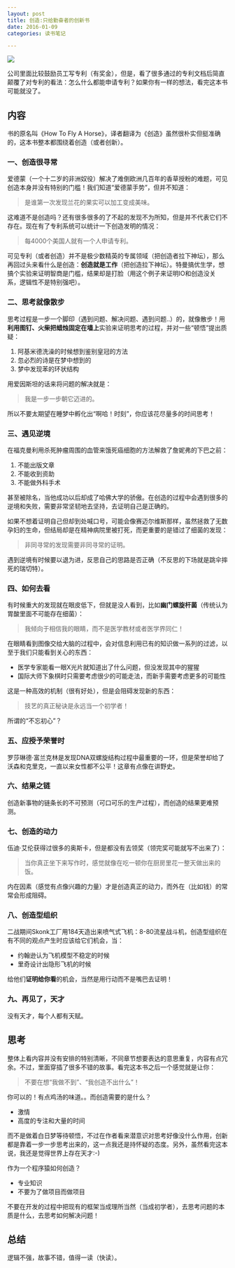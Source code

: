 ```yaml
---
layout: post
title: 创造:只给勤奋者的创新书
date: 2016-01-09
categories: 读书笔记

---
```


![](http://img3.doubanio.com/mpic/s28351737.jpg)

公司里面比较鼓励员工写专利（有奖金），但是，看了很多通过的专利文档后简直颠覆了对专利的看法：怎么什么都能申请专利？如果你有一样的想法，看完这本书可能就没了。

## 内容

书的原名叫《How To Fly A Horse》，译者翻译为《创造》虽然很朴实但挺准确的，这本书整本都围绕着创造（或者创新）。

### 一、创造很寻常

爱德蒙（一个十二岁的非洲奴役）解决了难倒欧洲几百年的香草授粉的难题，可见创造本身并没有特别的门槛！我们知道“爱德蒙手势”，但并不知道：

> 是谁第一次发现兰花的果实可以加工变成美味。

这难道不是创造吗？还有很多很多的了不起的发现不为所知，但是并不代表它们不存在。现在有了专利系统可以统计一下创造发明的情况：

> 每4000个美国人就有一个人申请专利。

可见专利（或者创造）并不是极少数精英的专属领域（把创造者拉下神坛），那么再回过头来看什么是创造：**创造就是工作**（把创造拉下神坛）。特曼搞优生学，想搞个实验来证明智商是门槛，结果却是打脸（用这个例子来证明IO和创造没关系，逻辑性不是特别强吧）。

### 二、思考就像散步

思考过程是一步一个脚印（遇到问题、解决问题、遇到问题..）的，就像散步！用**利用图钉、火柴把蜡烛固定在墙上**实验来证明思考的过程，并对一些“顿悟”提出质疑：

1. 阿基米德洗澡的时候想到鉴别皇冠的方法
2. 忽必烈的诗是在梦中想到的
3. 梦中发现苯的环状结构

用爱因斯坦的话来将问题的解决就是：

> 我是一步一步朝它迈进的。

所以不要太期望在睡梦中孵化出“啊哈！时刻”，你应该花尽量多的时间思考！

### 三、遇见逆境

在福克曼利用杀死肿瘤周围的血管来饿死癌细胞的方法解救了詹妮弗的下巴之前：

1. 不能出版文章
2. 不能收到资助
3. 不能做外科手术

甚至被除名，当他成功以后却成了哈佛大学的骄傲。在创造的过程中会遇到很多的逆境和失败，需要非常坚韧地去坚持，去证明自己是正确的。

如果不想着证明自己但却到处喊口号，可能会像赛迈尔维斯那样，虽然拯救了无数孕妇的生命，但结局却是在精神病院里被打死，而更重要的是错过了细菌的发现：

> 非同寻常的发现需要非同寻常的证明。

遇到逆境有时候要以退为进，反思自己的思路是否正确（不反思的下场就是跳伞摔死的瑞切特）。

### 四、如何去看

有时候重大的发现就在眼皮低下，但就是没人看到，比如**幽门螺旋杆菌**（传统认为胃酸里面不可能存在细菌）：

> 我倾向于相信我的眼睛，而不是医学教材或者医学界同仁！

在眼睛看到图像交给大脑的过程中，会对信息利用已有的知识做一系列的过滤，以至于我们只能看到关心的东西：

- 医学专家能看一眼X光片就知道出了什么问题，但没发现其中的猩猩
- 国际大师下象棋时只需要考虑很少的可能走法，而新手需要考虑更多的可能性

这是一种高效的机制（很有好处），但是会阻碍发现新的东西：

> 技艺的真正秘诀是永远当一个初学者！

所谓的“不忘初心”？

### 五、应授予荣誉时

罗莎琳德·富兰克林是发现DNA双螺旋结构过程中最重要的一环，但是荣誉却给了沃森和克里克，一直以来女性都不公平！这章有点像在讲野史。

### 六、结果之链

创造新事物的链条长的不可预测（可口可乐的生产过程），而创造的结果更难预测。

### 七、创造的动力

伍迪·艾伦获得过很多的奥斯卡，但是都没有去领奖（领完奖可能就写不出来了）：

> 当你真正坐下来写作时，感觉就像在吃一顿你在厨房里花一整天做出来的饭。

内在因素（感觉有点像兴趣的力量）才是创造真正的动力，而外在（比如钱）的常常会形成阻碍。

### 八、创造型组织

二战期间Skonk工厂用184天造出来喷气式飞机：8-80流星战斗机，创造型组织在有不同的观点产生时应该给它们机会，当：

- 约翰逊认为飞机模型不稳定的时候
- 里奇设计出隐形飞机的时候

给他们**证明给你看**的机会，当然是用行动而不是嘴巴去证明！

### 九、再见了，天才

没有天才，每个人都有天赋。

## 思考

整体上看内容并没有安排的特别清晰，不同章节想要表达的意思重复，内容有点冗余。不过，里面穿插了很多不错的故事。看完这本书之后一个感觉就是让你：

> 不要在想“我做不到”、“我创造不出什么”！

你可以的！有点鸡汤的味道。。而创造需要的是什么？

- 激情
- 高度的专注和大量的时间

而不是做着白日梦等待顿悟，不过在作者看来潜意识对思考好像没什么作用，创新都是靠着一步一步思考出来的，这一点我还是持怀疑的态度。另外，虽然看完这本说，我还是觉得世界上存在天才:-)

作为一个程序猿如何创造？

- 专业知识
- 不要为了做项目而做项目

不要在开发的过程中把现有的框架当成理所当然（当成初学者），去思考问题的本质是什么，去思考如何解决问题！

## 总结

逻辑不强，故事不错，值得一读（快读）。